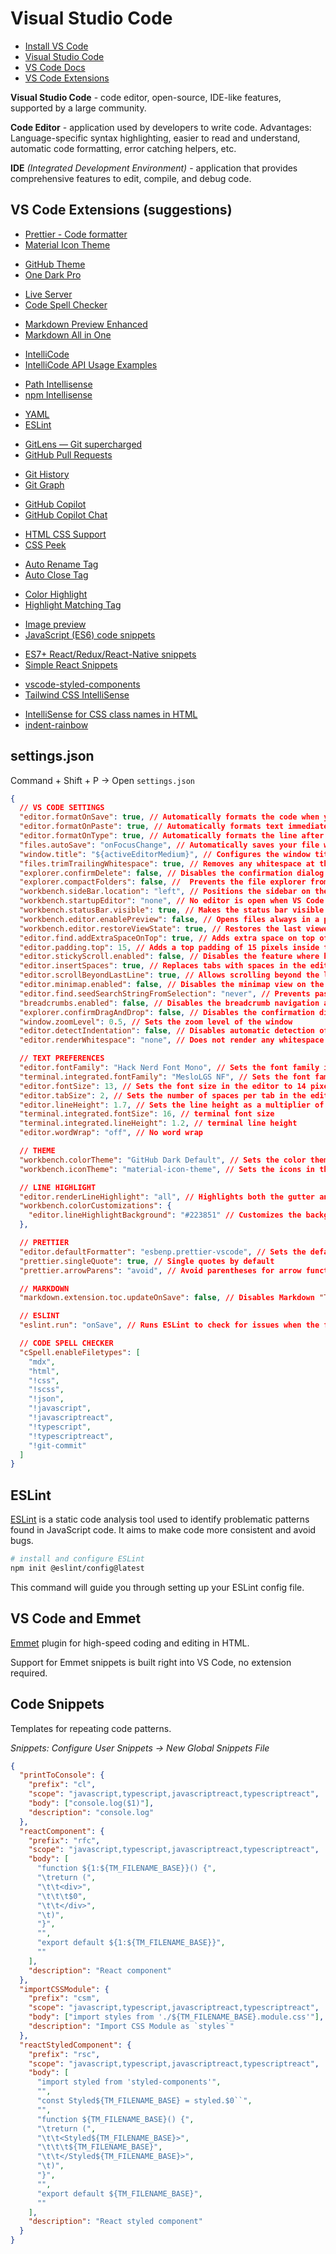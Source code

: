 # Visual Studio Code

- [Install VS Code](https://formulae.brew.sh/cask/visual-studio-code)
- [Visual Studio Code](https://code.visualstudio.com/)
- [VS Code Docs](https://code.visualstudio.com/docs)
- [VS Code Extensions](https://marketplace.visualstudio.com/VSCode)

**Visual Studio Code** - code editor, open-source, IDE-like features, supported by a large community.

**Code Editor** - application used by developers to write code. Advantages: Language-specific syntax highlighting, easier to read and understand, automatic code formatting, error catching helpers, etc.

**IDE** _(Integrated Development Environment)_ - application that provides comprehensive features to edit, compile, and debug code.

## VS Code Extensions (suggestions)

- [Prettier - Code formatter](https://marketplace.visualstudio.com/items?itemName=esbenp.prettier-vscode)
- [Material Icon Theme](https://marketplace.visualstudio.com/items?itemName=PKief.material-icon-theme)

<div></div>

- [GitHub Theme](https://marketplace.visualstudio.com/items?itemName=GitHub.github-vscode-theme)
- [One Dark Pro](https://marketplace.visualstudio.com/items?itemName=zhuangtongfa.Material-theme)

<div></div>

<div></div>

- [Live Server](https://marketplace.visualstudio.com/items?itemName=ritwickdey.LiveServer)
- [Code Spell Checker](https://marketplace.visualstudio.com/items?itemName=streetsidesoftware.code-spell-checker)

<div></div>

- [Markdown Preview Enhanced](https://marketplace.visualstudio.com/items?itemName=shd101wyy.markdown-preview-enhanced)
- [Markdown All in One](https://marketplace.visualstudio.com/items?itemName=yzhang.markdown-all-in-one)

<div></div>

- [IntelliCode](https://marketplace.visualstudio.com/items?itemName=VisualStudioExptTeam.vscodeintellicode)
- [IntelliCode API Usage Examples](https://marketplace.visualstudio.com/items?itemName=VisualStudioExptTeam.intellicode-api-usage-examples)

<div></div>

- [Path Intellisense](https://marketplace.visualstudio.com/items?itemName=christian-kohler.path-intellisense)
- [npm Intellisense](https://marketplace.visualstudio.com/items?itemName=christian-kohler.npm-intellisense)

<div></div>

- [YAML](https://marketplace.visualstudio.com/items?itemName=redhat.vscode-yaml)
- [ESLint](https://marketplace.visualstudio.com/items?itemName=dbaeumer.vscode-eslint)

<div></div>

- [GitLens — Git supercharged](https://marketplace.visualstudio.com/items?itemName=eamodio.gitlens)
- [GitHub Pull Requests](https://marketplace.visualstudio.com/items?itemName=GitHub.vscode-pull-request-github)

<div></div>

- [Git History](https://marketplace.visualstudio.com/items?itemName=donjayamanne.githistory)
- [Git Graph](https://marketplace.visualstudio.com/items?itemName=mhutchie.git-graph)

<div></div>

- [GitHub Copilot](https://marketplace.visualstudio.com/items?itemName=GitHub.copilot)
- [GitHub Copilot Chat](https://marketplace.visualstudio.com/items?itemName=GitHub.copilot-chat)

<div></div>

- [HTML CSS Support](https://marketplace.visualstudio.com/items?itemName=ecmel.vscode-html-css)
- [CSS Peek](https://marketplace.visualstudio.com/items?itemName=pranaygp.vscode-css-peek)

<div></div>

- [Auto Rename Tag](https://marketplace.visualstudio.com/items?itemName=formulahendry.auto-rename-tag)
- [Auto Close Tag](https://marketplace.visualstudio.com/items?itemName=formulahendry.auto-close-tag)

<div></div>

- [Color Highlight](https://marketplace.visualstudio.com/items?itemName=naumovs.color-highlight)
- [Highlight Matching Tag](https://marketplace.visualstudio.com/items?itemName=vincaslt.highlight-matching-tag)

<div></div>

- [Image preview](https://marketplace.visualstudio.com/items?itemName=kisstkondoros.vscode-gutter-preview)
- [JavaScript (ES6) code snippets](https://marketplace.visualstudio.com/items?itemName=xabikos.JavaScriptSnippets)

<div></div>

- [ES7+ React/Redux/React-Native snippets](https://marketplace.visualstudio.com/items?itemName=dsznajder.es7-react-js-snippets)
- [Simple React Snippets](https://marketplace.visualstudio.com/items?itemName=burkeholland.simple-react-snippets)

<div></div>

- [vscode-styled-components](https://marketplace.visualstudio.com/items?itemName=styled-components.vscode-styled-components)
- [Tailwind CSS IntelliSense](https://marketplace.visualstudio.com/items?itemName=bradlc.vscode-tailwindcss)

<div></div>

- [IntelliSense for CSS class names in HTML](https://marketplace.visualstudio.com/items?itemName=Zignd.html-css-class-completion)
- [indent-rainbow](https://marketplace.visualstudio.com/items?itemName=oderwat.indent-rainbow)

## settings.json

Command + Shift + P -> Open `settings.json`

```json
{
  // VS CODE SETTINGS
  "editor.formatOnSave": true, // Automatically formats the code when you save the file.
  "editor.formatOnPaste": true, // Automatically formats text immediately after it is pasted.
  "editor.formatOnType": true, // Automatically formats the line after typing.
  "files.autoSave": "onFocusChange", // Automatically saves your file when the editor loses focus.
  "window.title": "${activeEditorMedium}", // Configures the window title based on the active editor's path.
  "files.trimTrailingWhitespace": true, // Removes any whitespace at the end of a line automatically when saving a file.
  "explorer.confirmDelete": false, // Disables the confirmation dialog when deleting files using the file explorer.
  "explorer.compactFolders": false, //  Prevents the file explorer from compacting folders into single clickable paths.
  "workbench.sideBar.location": "left", // Positions the sidebar on the left side of the window.
  "workbench.startupEditor": "none", // No editor is open when VS Code starts.
  "workbench.statusBar.visible": true, // Makes the status bar visible at the bottom of the editor.
  "workbench.editor.enablePreview": false, // Opens files always in a permanent editor instead of in a preview mode.
  "workbench.editor.restoreViewState": true, // Restores the last viewed state of the editor when reopening a file.
  "editor.find.addExtraSpaceOnTop": true, // Adds extra space on top of the editor when using the Find feature.
  "editor.padding.top": 15, // Adds a top padding of 15 pixels inside the editor.
  "editor.stickyScroll.enabled": false, // Disables the feature where headers or important lines remain visible while scrolling.
  "editor.insertSpaces": true, // Replaces tabs with spaces in the editor.
  "editor.scrollBeyondLastLine": true, // Allows scrolling beyond the last line of the file.
  "editor.minimap.enabled": false, // Disables the minimap view on the right side of the editor.
  "editor.find.seedSearchStringFromSelection": "never", // Prevents pasting in the Find Widget from the editor selection.
  "breadcrumbs.enabled": false, // Disables the breadcrumb navigation at the top of the editor.
  "explorer.confirmDragAndDrop": false, // Disables the confirmation dialog when moving files or folders via drag and drop.
  "window.zoomLevel": 0.5, // Sets the zoom level of the window
  "editor.detectIndentation": false, // Disables automatic detection of tab settings based on opened files.
  "editor.renderWhitespace": "none", // Does not render any whitespace characters in the editor.

  // TEXT PREFERENCES
  "editor.fontFamily": "Hack Nerd Font Mono", // Sets the font family in the editor.
  "terminal.integrated.fontFamily": "MesloLGS NF", // Sets the font family of the integrated terminal.
  "editor.fontSize": 13, // Sets the font size in the editor to 14 pixels.
  "editor.tabSize": 2, // Sets the number of spaces per tab in the editor to 2.
  "editor.lineHeight": 1.7, // Sets the line height as a multiplier of the font size.
  "terminal.integrated.fontSize": 16, // terminal font size
  "terminal.integrated.lineHeight": 1.2, // terminal line height
  "editor.wordWrap": "off", // No word wrap

  // THEME
  "workbench.colorTheme": "GitHub Dark Default", // Sets the color theme of the entire editor
  "workbench.iconTheme": "material-icon-theme", // Sets the icons in the UI

  // LINE HIGHLIGHT
  "editor.renderLineHighlight": "all", // Highlights both the gutter and the current line where the cursor is located.
  "workbench.colorCustomizations": {
    "editor.lineHighlightBackground": "#223851" // Customizes the background color of the highlighted line
  },

  // PRETTIER
  "editor.defaultFormatter": "esbenp.prettier-vscode", // Sets the default formatter
  "prettier.singleQuote": true, // Single quotes by default
  "prettier.arrowParens": "avoid", // Avoid parentheses for arrow functions with a single argument

  // MARKDOWN
  "markdown.extension.toc.updateOnSave": false, // Disables Markdown "Table of Contents" formatting

  // ESLINT
  "eslint.run": "onSave", // Runs ESLint to check for issues when the file is saved.

  // CODE SPELL CHECKER
  "cSpell.enableFiletypes": [
    "mdx",
    "html",
    "!css",
    "!scss",
    "!json",
    "!javascript",
    "!javascriptreact",
    "!typescript",
    "!typescriptreact",
    "!git-commit"
  ]
}
```

## ESLint

[ESLint](https://eslint.org/) is a static code analysis tool used to identify problematic patterns found in JavaScript code. It aims to make code more consistent and avoid bugs.

```bash
# install and configure ESLint
npm init @eslint/config@latest
```

This command will guide you through setting up your ESLint config file.

## VS Code and Emmet

[Emmet](https://docs.emmet.io/) plugin for high-speed coding and editing in HTML.

Support for Emmet snippets is built right into VS Code, no extension required.

## Code Snippets

Templates for repeating code patterns.

_Snippets: Configure User Snippets -> New Global Snippets File_

```json
{
  "printToConsole": {
    "prefix": "cl",
    "scope": "javascript,typescript,javascriptreact,typescriptreact",
    "body": ["console.log($1)"],
    "description": "console.log"
  },
  "reactComponent": {
    "prefix": "rfc",
    "scope": "javascript,typescript,javascriptreact,typescriptreact",
    "body": [
      "function ${1:${TM_FILENAME_BASE}}() {",
      "\treturn (",
      "\t\t<div>",
      "\t\t\t$0",
      "\t\t</div>",
      "\t)",
      "}",
      "",
      "export default ${1:${TM_FILENAME_BASE}}",
      ""
    ],
    "description": "React component"
  },
  "importCSSModule": {
    "prefix": "csm",
    "scope": "javascript,typescript,javascriptreact,typescriptreact",
    "body": ["import styles from './${TM_FILENAME_BASE}.module.css'"],
    "description": "Import CSS Module as `styles`"
  },
  "reactStyledComponent": {
    "prefix": "rsc",
    "scope": "javascript,typescript,javascriptreact,typescriptreact",
    "body": [
      "import styled from 'styled-components'",
      "",
      "const Styled${TM_FILENAME_BASE} = styled.$0``",
      "",
      "function ${TM_FILENAME_BASE}() {",
      "\treturn (",
      "\t\t<Styled${TM_FILENAME_BASE}>",
      "\t\t\t${TM_FILENAME_BASE}",
      "\t\t</Styled${TM_FILENAME_BASE}>",
      "\t)",
      "}",
      "",
      "export default ${TM_FILENAME_BASE}",
      ""
    ],
    "description": "React styled component"
  }
}
```
